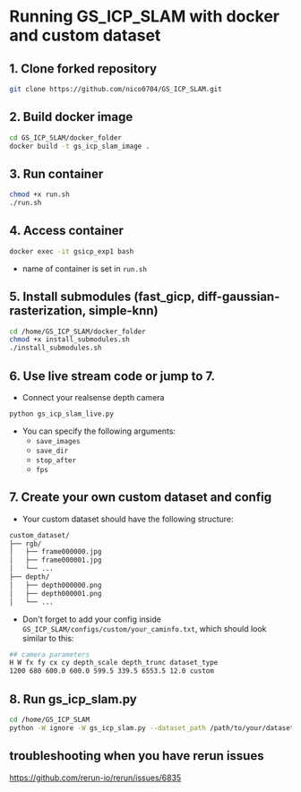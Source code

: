 # Running GS_ICP_SLAM with docker and custom dataset

## 1. Clone forked repository
```bash
git clone https://github.com/nico0704/GS_ICP_SLAM.git
```

## 2. Build docker image
```bash
cd GS_ICP_SLAM/docker_folder
docker build -t gs_icp_slam_image .
```

## 3. Run container
```bash
chmod +x run.sh
./run.sh
```

## 4. Access container
```bash
docker exec -it gsicp_exp1 bash
```
- name of container is set in `run.sh`

## 5. Install submodules (fast_gicp, diff-gaussian-rasterization, simple-knn)
```bash
cd /home/GS_ICP_SLAM/docker_folder
chmod +x install_submodules.sh
./install_submodules.sh    
```

## 6. Use live stream code or jump to 7.
- Connect your realsense depth camera
```bash
python gs_icp_slam_live.py
```
- You can specify the following arguments:
  - `save_images`
  - `save_dir`
  - `stop_after`
  - `fps`

## 7. Create your own custom dataset and config
- Your custom dataset should have the following structure:
```bash
custom_dataset/
├── rgb/
│   ├── frame000000.jpg
│   ├── frame000001.jpg
│   └── ...
├── depth/
│   ├── depth000000.png
│   ├── depth000001.png
│   └── ...
```

- Don't forget to add your config inside `GS_ICP_SLAM/configs/custom/your_caminfo.txt`, which should look similar to this:
``` bash
## camera parameters
H W fx fy cx cy depth_scale depth_trunc dataset_type
1200 680 600.0 600.0 599.5 339.5 6553.5 12.0 custom
```

## 8. Run gs_icp_slam.py
```bash
cd /home/GS_ICP_SLAM
python -W ignore -W gs_icp_slam.py --dataset_path /path/to/your/dataset --config /path/to/your/config/caminfo.txt --rerun_viewer
```


## troubleshooting when you have rerun issues
https://github.com/rerun-io/rerun/issues/6835
